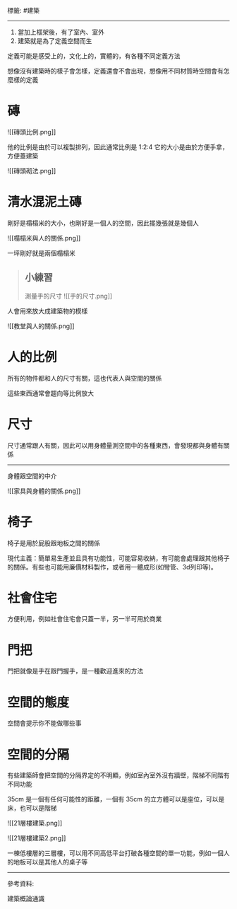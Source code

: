 標籤: #建築 

---

1. 當加上框架後，有了室內、室外
2. 建築就是為了定義空間而生

定義可能是感受上的，文化上的，實體的，有各種不同定義方法

想像沒有建築時的樣子會怎樣，定義還會不會出現，想像用不同材質時空間會有怎麼樣的定義

# 磚

![[磚頭比例.png]]

他的比例是由於可以複製排列，因此通常比例是 1:2:4 
它的大小是由於方便手拿，方便蓋建築

![[磚頭砌法.png]]

# 清水混泥土磚

剛好是榻榻米的大小，也剛好是一個人的空間，因此擺幾張就是幾個人

![[榻榻米與人的關係.png]]

一坪剛好就是兩個榻榻米

> ## 小練習
> 測量手的尺寸
> ![[手的尺寸.png]]

人會用來放大成建築物的模樣

![[教堂與人的關係.png]]

# 人的比例

所有的物件都和人的尺寸有關，這也代表人與空間的關係

這些東西通常會趨向等比例放大

# 尺寸

尺寸通常跟人有關，因此可以用身體量測空間中的各種東西，會發現都與身體有關係

---

身體跟空間的中介

![[家具與身體的關係.png]]

# 椅子

椅子是用於屁股跟地板之間的關係

現代主義：簡單易生產並且具有功能性，可能容易收納，有可能會處理跟其他椅子的關係。有些也可能用廉價材料製作，或者用一體成形(如彎管、3d列印等)。

# 社會住宅

方便利用，例如社會住宅會只蓋一半，另一半可用於商業

# 門把

門把就像是手在跟門握手，是一種歡迎進來的方法

# 空間的態度

空間會提示你不能做哪些事

# 空間的分隔

有些建築師會把空間的分隔界定的不明顯，例如室內室外沒有牆壁，階梯不同階有不同功能

35cm 是一個有任何可能性的距離，一個有 35cm 的立方體可以是座位，可以是床，也可以是階梯

![[21層樓建築.png]]

![[21層樓建築2.png]]

一棟低樓層的三層樓，可以用不同高低平台打破各種空間的單一功能，例如一個人的地板可以是其他人的桌子等

---

參考資料:

建築概論通識